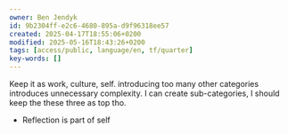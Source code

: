 ```yaml
---
owner: Ben Jendyk
id: 9b2304ff-e2c6-4680-895a-d9f96318ee57
created: 2025-04-17T18:55:06+0200
modified: 2025-05-16T18:43:26+0200
tags: [access/public, language/en, tf/quarter]
key-words: []
---
```


Keep it as work, culture, self. introducing too many other categories introduces unnecessary complexity. I can create sub-categories, I should keep the these three as top tho.

- Reflection is part of self
